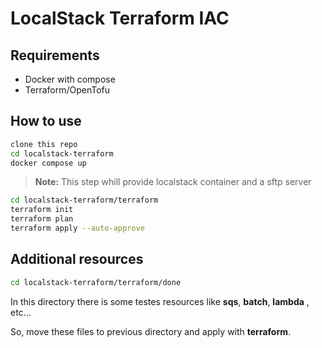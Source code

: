 # LocalStack Terraform IAC

## Requirements

- Docker with compose
- Terraform/OpenTofu

## How to use 


```bash
clone this repo
cd localstack-terraform
docker compose up
```

> **Note:** This step whill provide localstack container and a sftp server

```bash
cd localstack-terraform/terraform
terraform init
terraform plan
terraform apply --auto-approve
```

## Additional resources

```bash
cd localstack-terraform/terraform/done
```

In this directory there is some testes resources like **sqs**, **batch**, **lambda** , etc...

So, move these files to previous directory and apply with **terraform**.
